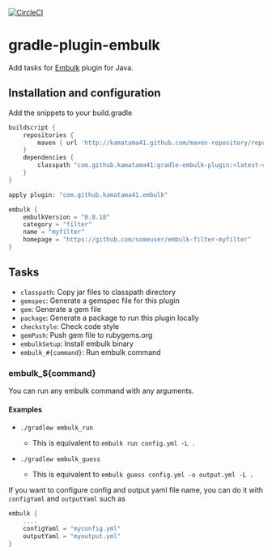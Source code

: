 [![CircleCI](https://circleci.com/gh/kamatama41/gradle-embulk-plugin.svg?style=svg)](https://circleci.com/gh/kamatama41/gradle-embulk-plugin)

# gradle-plugin-embulk
Add tasks for [Embulk](http://www.embulk.org) plugin for Java.

## Installation and configuration
Add the snippets to your build.gradle

```gradle
buildscript {
    repositories {
        maven { url 'http://kamatama41.github.com/maven-repository/repository' }
    }
    dependencies {
        classpath "com.github.kamatama41:gradle-embulk-plugin:<latest-version>"
    }
}

apply plugin: "com.github.kamatama41.embulk"

embulk {
    embulkVersion = "0.8.18"
    category = "filter"
    name = "myfilter"
    homepage = "https://github.com/someuser/embulk-filter-myfilter"
}
```

## Tasks
- `classpath`: Copy jar files to classpath directory
- `gemspec`: Generate a gemspec file for this plugin
- `gem`: Generate a gem file
- `package`: Generate a package to run this plugin locally 
- `checkstyle`: Check code style
- `gemPush`: Push gem file to rubygems.org
- `embulkSetup`: Install embulk binary
- `embulk_#{command}`: Run embulk command

### embulk_${command}
You can run any embulk command with any arguments.

#### Examples
- `./gradlew embulk_run`
  - This is equivalent to `embulk run config.yml -L .`

- `./gradlew embulk_guess`
  - This is equivalent to `embulk guess config.yml -o output.yml -L .`

If you want to configure config and output yaml file name, you can do it with `configYaml` and `outputYaml` such as 

```gradle
embulk {
    ....
    configYaml = "myconfig.yml"
    outputYaml = "myoutput.yml"
}
```
